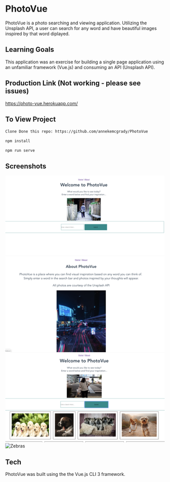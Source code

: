 # PhotoVue

PhotoVue is a photo searching and viewing application.  Utilizing the Unsplash API, a user can search for any word and have beautiful images inspired by that word diplayed. 

## Learning Goals

This application was an exercise for building a single page application using an unfamiliar framework (Vue.js) and consuming an API (Unsplash API). 

## Production Link (Not working - please see issues)

https://photo-vue.herokuapp.com/

## To View Project
```
Clone Done this repo: https://github.com/annekemcgrady/PhotoVue
```
```
npm install
```
```
npm run serve
```

## Screenshots 

![Home](https://github.com/annekemcgrady/PhotoVue/blob/master/src/assets/Home.png)
![About](https://github.com/annekemcgrady/PhotoVue/blob/master/src/assets/About.png)
![Puppies](https://github.com/annekemcgrady/PhotoVue/blob/master/src/assets/Puppies.png)
![Zebras](https://github.com/annekemcgrady/PhotoVue/blob/master/src/assets/Zebras.png)

## Tech

PhotoVue was built using the the Vue.js CLI 3 framework.  
